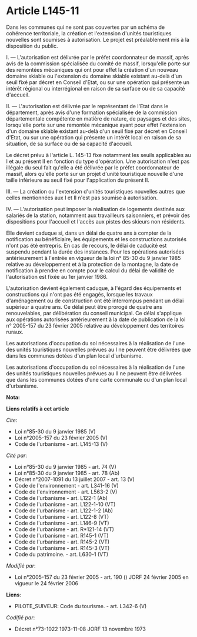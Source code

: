 # Article L145-11

Dans les communes qui ne sont pas couvertes par un schéma de cohérence territoriale, la création et l'extension d'unités
touristiques nouvelles sont soumises à autorisation. Le projet est préalablement mis à la disposition du public. 

I. ― L'autorisation est délivrée par le préfet coordonnateur de massif, après avis de la commission spécialisée du comité de
massif, lorsqu'elle porte sur des remontées mécaniques qui ont pour effet la création d'un nouveau domaine skiable ou
l'extension du domaine skiable existant au-delà d'un seuil fixé par décret en Conseil d'Etat, ou sur une opération qui
présente un intérêt régional ou interrégional en raison de sa surface ou de sa capacité d'accueil. 

II. ― L'autorisation est délivrée par le représentant de l'Etat dans le département, après avis d'une formation spécialisée
de la commission départementale compétente en matière de nature, de paysages et des sites, lorsqu'elle porte sur une remontée
mécanique ayant pour effet l'extension d'un domaine skiable existant au-delà d'un seuil fixé par décret en Conseil d'Etat, ou
sur une opération qui présente un intérêt local en raison de sa situation, de sa surface ou de sa capacité d'accueil. 

Le décret prévu à l'article L. 145-13 fixe notamment les seuils applicables au I et au présent II en fonction du type
d'opération. Une autorisation n'est pas illégale du seul fait qu'elle a été délivrée par le préfet coordonnateur de massif,
alors qu'elle porte sur un projet d'unité touristique nouvelle d'une taille inférieure au seuil fixé pour l'application du
présent II. 

III. ― La création ou l'extension d'unités touristiques nouvelles autres que celles mentionnées aux I et II n'est pas soumise
à autorisation. 

IV. ― L'autorisation peut imposer la réalisation de logements destinés aux salariés de la station, notamment aux travailleurs
saisonniers, et prévoir des dispositions pour l'accueil et l'accès aux pistes des skieurs non résidents. 

Elle devient caduque si, dans un délai de quatre ans à compter de la notification au bénéficiaire, les équipements et les
constructions autorisés n'ont pas été entrepris. En cas de recours, le délai de caducité est suspendu pendant la durée des
instances. Pour les opérations autorisées antérieurement à l'entrée en vigueur de la loi n° 85-30 du 9 janvier 1985 relative
au développement et à la protection de la montagne, la date de notification à prendre en compte pour le calcul du délai de
validité de l'autorisation est fixée au 1er janvier 1986. 

L'autorisation devient également caduque, à l'égard des équipements et constructions qui n'ont pas été engagés, lorsque les
travaux d'aménagement ou de construction ont été interrompus pendant un délai supérieur à quatre ans. Ce délai peut être
prorogé de quatre ans renouvelables, par délibération du conseil municipal. Ce délai s'applique aux opérations autorisées
antérieurement à la date de publication de la loi n° 2005-157 du 23 février 2005 relative au développement des territoires
ruraux. 

Les autorisations d'occupation du sol nécessaires à la réalisation de l'une des unités touristiques nouvelles prévues au I ne
peuvent être délivrées que dans les communes dotées d'un plan local d'urbanisme. 

Les autorisations d'occupation du sol nécessaires à la réalisation de l'une des unités touristiques nouvelles prévues au II
ne peuvent être délivrées que dans les communes dotées d'une carte communale ou d'un plan local d'urbanisme.

**Nota:**



**Liens relatifs à cet article**

_Cite_:

  - Loi n°85-30 du 9 janvier 1985 (V)
  - Loi n°2005-157 du 23 février 2005 (V)
  - Code de l'urbanisme - art. L145-13 (V)

_Cité par_:

  - Loi n°85-30 du 9 janvier 1985 - art. 74 (V)
  - Loi n°85-30 du 9 janvier 1985 - art. 78 (Ab)
  - Décret n°2007-1091 du 13 juillet 2007 - art. 13 (V)
  - Code de l'environnement - art. L341-16 (V)
  - Code de l'environnement - art. L563-2 (V)
  - Code de l'urbanisme - art. L122-1 (Ab)
  - Code de l'urbanisme - art. L122-1-10 (VT)
  - Code de l'urbanisme - art. L122-1-2 (Ab)
  - Code de l'urbanisme - art. L122-8 (VT)
  - Code de l'urbanisme - art. L146-9 (VT)
  - Code de l'urbanisme - art. R*121-14 (VT)
  - Code de l'urbanisme - art. R145-1 (VT)
  - Code de l'urbanisme - art. R145-2 (VT)
  - Code de l'urbanisme - art. R145-3 (VT)
  - Code du patrimoine. - art. L630-1 (VT)

_Modifié par_:

  - Loi n°2005-157 du 23 février 2005 - art. 190 () JORF 24 février 2005 en vigueur le 24 février 2006

**Liens**:

  - PILOTE_SUIVEUR: Code du tourisme. - art. L342-6 (V)

_Codifié par_:

  - Décret n°73-1022 1973-11-08 JORF 13 novembre 1973
